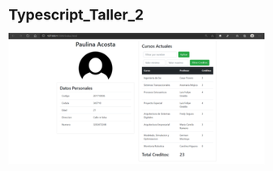 # Typescript_Taller_2

![Imagen](https://github.com/paulinaacosta/Typescript_Taller_2/blob/main/Captura.PNG)
